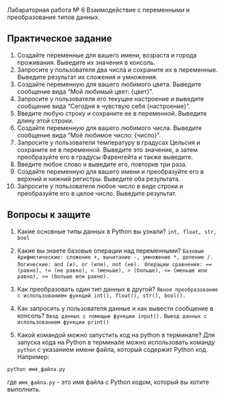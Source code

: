 
Лабараторная работа № 6 Взаимодействие с переменными и преобразование типов данных.

## Практическое задание
1. Создайте переменные для вашего имени, возраста и города проживания. Выведите их значения в консоль.
2. Запросите у пользователя два числа и сохраните их в переменные. Выведите результат их сложения и умножения.
3. Создайте переменную для вашего любимого цвета. Выведите сообщение вида “Мой любимый цвет: {цвет}”.
4. Запросите у пользователя его текущее настроение и выведите сообщение вида “Сегодня я чувствую себя {настроение}”.
5. Введите любую строку и сохраните ее в переменной. Выведите длину этой строки.
6. Создайте переменную для вашего любимого числа. Выведите сообщение вида “Моё любимое число: {число}”.
7. Запросите у пользователя температуру в градусах Цельсия и сохраните ее в переменной. Выведите это значение, а затем преобразуйте его в градусы Фаренгейта и также выведите.
8. Введите любое слово и выведите его, повторив три раза.
9. Создайте переменную для вашего имени и преобразуйте его в верхний и нижний регистры. Выведите оба результата.
10. Запросите у пользователя любое число в виде строки и преобразуйте его в целое число. Выведите результат.

## Вопросы к защите

1. Какие основные типы данных в Python вы узнали? 
`int, float, str, bool`

2. Какие вы знаете базовые операции над переменными? 
`Базовые Арифметические: сложение +, вычитание -, умножение *, деление /. `
`Логические: and (и), or (или), not (не). `
`Операции сравнения: == (равно), != (не равно), < (меньше), > (больше), <= (меньше или равно), >= (больше или равно).`

3. Как преобразовать один тип данных в другой? 
`Явное преобразование с использованием функций int(), float(), str(), bool().`

4. Как запросить у пользователя данные и как вывести сообщение в консоль?
`Ввод данных с помощью функции input().`
`Вывод данных с использованием функции print()`

5. Какой командой можно запустить код на python в терминале?
Для запуска кода на Python в терминале можно использовать команду `python` с указанием имени файла, который содержит Python код. Например:

```
python имя_файла.py
```

где `имя_файла.py` - это имя файла с Python кодом, который вы хотите выполнить.
